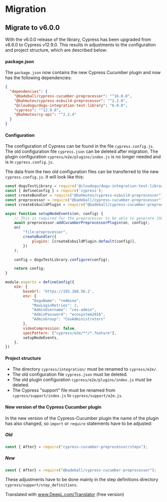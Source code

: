 # Migration

## Migrate to v6.0.0

With the v6.0.0 release of the library, Cypress has been upgraded from v8.6.0 to Cypress v12.9.0.
This results in adjustments to the configuration and project structure, which are described below:

#### package.json
The `package.json` now contains the new Cypress Cucumber plugin and now has the following dependencies:
```json
{
  "dependencies": {
    "@badeball/cypress-cucumber-preprocessor": "^16.0.0",
    "@bahmutov/cypress-esbuild-preprocessor": "^2.2.0",
    "@cloudogu/dogu-integration-test-library": "6.0.0",
    "cypress": "^12.9.0",
    "@bahmutov/cy-api": "^2.2.4"
  }
}
```

#### Configuration
The configuration of Cypress can be found in the file `cypress.config.js`.
The old configuration file `cypress.json` can be deleted after migration.
The plugin configuration `cypress/e2e/plugins/index.js` is no longer needed and is in `cypress.config.js`.

The data from the two old configuration files can be transferred to the new `cypress.config.js`.
It will look like this:

```javascript
const doguTestLibrary = require('@cloudogu/dogu-integration-test-library');
const { defineConfig } = require('cypress');
const createBundler = require("@bahmutov/cypress-esbuild-preprocessor");
const preprocessor = require("@badeball/cypress-cucumber-preprocessor");
const createEsbuildPlugin = require("@badeball/cypress-cucumber-preprocessor/esbuild");

async function setupNodeEvents(on, config) {
    // This is required for the preprocessor to be able to generate JSON reports after each run, and more,
    await preprocessor.addCucumberPreprocessorPlugin(on, config);
    on(
        "file:preprocessor",
        createBundler({
            plugins: [createEsbuildPlugin.default(config)],
        })
    );

    config = doguTestLibrary.configure(config);

    return config;
}

module.exports = defineConfig({
    e2e: {
        baseUrl: 'https://192.168.56.2',
        env: {
            "DoguName": "redmine",
            "MaxLoginRetries": 3,
            "AdminUsername": "ces-admin",
            "AdminPassword": "ecosystem2016",
            "AdminGroup": "CesAdministrators"
        },
        videoCompression: false,
        specPattern: ["cypress/e2e/**/*.feature"],
        setupNodeEvents,
    },
})
```

#### Project structure
* The directory `cypress/integration/` must be renamed to `cypress/e2e/`.
* The old configuration file `cypress.json` must be deleted.
* The old plugin configuration `cypress/e2e/plugins/index.js` must be deleted.
* The Cypress "support" file must be renamed from `cypress/support/index.js` to `cypress/support/e2e.js`.


#### New version of the Cypress Cucumber plugin
In the new version of the Cypress-Cucumber plugin the name of the plugin has also changed, so `import` or `require` statements have to be adjusted:

##### Old
```javascript
const { After} = require("cypress-cucumber-preprocessor/steps");
```

##### New
```javascript
const { After} = require("@badeball/cypress-cucumber-preprocessor");
```

These adjustments have to be done mainly in the step definitions directory `cypress/support/step_definitions`.

Translated with www.DeepL.com/Translator (free version)